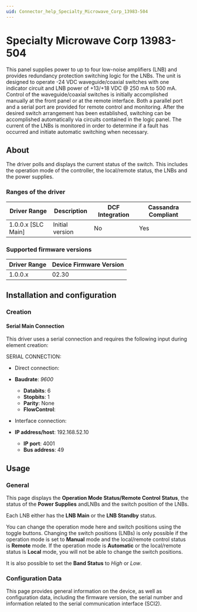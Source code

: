 ```yaml
---
uid: Connector_help_Specialty_Microwave_Corp_13983-504
---
```


# Specialty Microwave Corp 13983-504

This panel supplies power to up to four low-noise amplifiers (LNB) and provides redundancy protection switching logic for the LNBs. The unit is designed to operate -24 VDC waveguide/coaxial switches with one indicator circuit and LNB power of +13/+18 VDC @ 250 mA to 500 mA. Control of the waveguide/coaxial switches is initially accomplished manually at the front panel or at the remote interface. Both a parallel port and a serial port are provided for remote control and monitoring. After the desired switch arrangement has been established, switching can be accomplished automatically via circuits contained in the logic panel. The current of the LNBs is monitored in order to determine if a fault has occurred and initiate automatic switching when necessary.

## About

The driver polls and displays the current status of the switch. This includes the operation mode of the controller, the local/remote status, the LNBs and the power supplies.

### Ranges of the driver

| **Driver Range**     | **Description** | **DCF Integration** | **Cassandra Compliant** |
|----------------------|-----------------|---------------------|-------------------------|
| 1.0.0.x \[SLC Main\] | Initial version | No                  | Yes                     |

### Supported firmware versions

| **Driver Range** | **Device Firmware Version** |
|------------------|-----------------------------|
| 1.0.0.x          | 02.30                       |

## Installation and configuration

### Creation

#### Serial Main Connection

This driver uses a serial connection and requires the following input during element creation:

SERIAL CONNECTION:

- Direct connection:

- **Baudrate**: *9600*
  - **Databits**: 6
  - **Stopbits**: 1
  - **Parity**: None
  - **FlowControl**:

- Interface connection:

- **IP address/host**: 192.168.52.10
  - **IP port**: 4001
  - **Bus address**: 49

## Usage

### General

This page displays the **Operation Mode Status/Remote Control Status**, the status of the **Power Supplies** andLNBs and the switch position of the LNBs.

Each LNB either has the **LNB Main** or the **LNB Standby** status.

You can change the operation mode here and switch positions using the toggle buttons. Changing the switch positions (LNBs) is only possible if the operation mode is set to **Manual** mode and the local/remote control status is **Remote** mode. If the operation mode is **Automatic** or the local/remote status is **Local** mode, you will not be able to change the switch positions.

It is also possible to set the **Band Status** to *High* or *Low*.

### Configuration Data

This page provides general information on the device, as well as configuration data, including the firmware version, the serial number and information related to the serial communication interface (SCI2).
